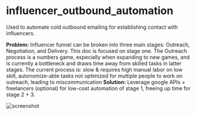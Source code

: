 # influencer_outbound_automation
Used to automate cold outbound emailing for establishing contact with influencers.

**Problem:** Influencer funnel can be broken into three main stages: Outreach, Negotiation, and Delivery. This doc is focused on stage one. The Outreach process is a numbers game, especially when expanding to new games, and is currently a bottleneck and draws time away from skilled tasks in latter stages. The current process is:
slow & requires high manual labor on low skill, autonomize-able tasks 
not optimized for multiple people to work on outreach, leading to miscommunication
**Solution:** Leverage google APIs + freelancers (optional) for low-cost automation of stage 1, freeing up time for stage 2 + 3. 

![screenshot](influencer_outbound_automation/blob/main/Flowchart.jpg)
